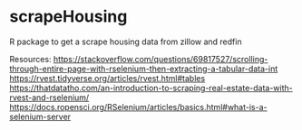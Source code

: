 # scrapeHousing
R package to get a scrape housing data from zillow and redfin




Resources:
https://stackoverflow.com/questions/69817527/scrolling-through-entire-page-with-rselenium-then-extracting-a-tabular-data-int
https://rvest.tidyverse.org/articles/rvest.html#tables
https://thatdatatho.com/an-introduction-to-scraping-real-estate-data-with-rvest-and-rselenium/
https://docs.ropensci.org/RSelenium/articles/basics.html#what-is-a-selenium-server
